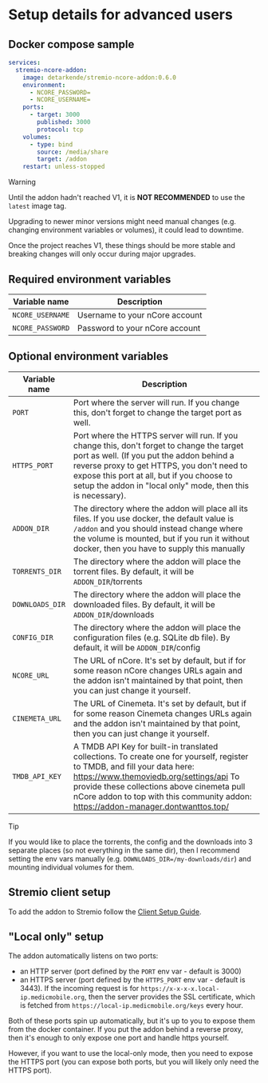 # Setup details for advanced users

## Docker compose sample

```yaml
services:
  stremio-ncore-addon:
    image: detarkende/stremio-ncore-addon:0.6.0
    environment:
      - NCORE_PASSWORD=
      - NCORE_USERNAME=
    ports:
      - target: 3000
        published: 3000
        protocol: tcp
    volumes:
      - type: bind
        source: /media/share
        target: /addon
    restart: unless-stopped
```

> [!WARNING]
> Until the addon hadn't reached V1, it is **NOT RECOMMENDED** to use the `latest` image tag.
>
> Upgrading to newer minor versions might need manual changes (e.g. changing environment variables or volumes), it could lead to downtime.
>
> Once the project reaches V1, these things should be more stable and breaking changes will only occur during major upgrades.

## Required environment variables

| Variable name    | Description                    |
| ---------------- | ------------------------------ |
| `NCORE_USERNAME` | Username to your nCore account |
| `NCORE_PASSWORD` | Password to your nCore account |

## Optional environment variables

| Variable name   | Description                                                                                                                                                                                                                                                                                              |
| --------------- | -------------------------------------------------------------------------------------------------------------------------------------------------------------------------------------------------------------------------------------------------------------------------------------------------------- |
| `PORT`          | Port where the server will run. If you change this, don't forget to change the target port as well.                                                                                                                                                                                                      |
| `HTTPS_PORT`    | Port where the HTTPS server will run. If you change this, don't forget to change the target port as well. (If you put the addon behind a reverse proxy to get HTTPS, you don't need to expose this port at all, but if you choose to setup the addon in "local only" mode, then this is necessary).      |
| `ADDON_DIR`     | The directory where the addon will place all its files. If you use docker, the default value is `/addon` and you should instead change where the volume is mounted, but if you run it without docker, then you have to supply this manually                                                              |
| `TORRENTS_DIR`  | The directory where the addon will place the torrent files. By default, it will be `ADDON_DIR`/torrents                                                                                                                                                                                                  |
| `DOWNLOADS_DIR` | The directory where the addon will place the downloaded files. By default, it will be `ADDON_DIR`/downloads                                                                                                                                                                                              |
| `CONFIG_DIR`    | The directory where the addon will place the configuration files (e.g. SQLite db file). By default, it will be `ADDON_DIR`/config                                                                                                                                                                        |
| `NCORE_URL`     | The URL of nCore. It's set by default, but if for some reason nCore changes URLs again and the addon isn't maintained by that point, then you can just change it yourself.                                                                                                                               |
| `CINEMETA_URL`  | The URL of Cinemeta. It's set by default, but if for some reason Cinemeta changes URLs again and the addon isn't maintained by that point, then you can just change it yourself.                                                                                                                         |
| `TMDB_API_KEY`  | A TMDB API Key for built-in translated collections. To create one for yourself, register to TMDB, and fill your data here: https://www.themoviedb.org/settings/api To provide these collections above cinemeta pull nCore addon to top with this community addon: https://addon-manager.dontwanttos.top/ |

> [!TIP]
> If you would like to place the torrents, the config and the downloads into 3 separate places (so not everything in the same dir),
> then I recommend setting the env vars manually (e.g. `DOWNLOADS_DIR=/my-downloads/dir`)
> and mounting individual volumes for them.

## Stremio client setup

To add the addon to Stremio follow the [Client Setup Guide](../../client-setup.md).

## "Local only" setup

The addon automatically listens on two ports:

- an HTTP server (port defined by the `PORT` env var - default is 3000)
- an HTTPS server (port defined by the `HTTPS_PORT` env var - default is 3443). If the incoming request is for `https://x-x-x-x.local-ip.medicmobile.org`, then the server provides the SSL certificate, which is fetched from `https://local-ip.medicmobile.org/keys` every hour.

Both of these ports spin up automatically, but it's up to you to expose them from the docker container.
If you put the addon behind a reverse proxy, then it's enough to only expose one port and handle https yourself.

However, if you want to use the local-only mode, then you need to expose the HTTPS port (you can expose both ports, but you will likely only need the HTTPS port).
